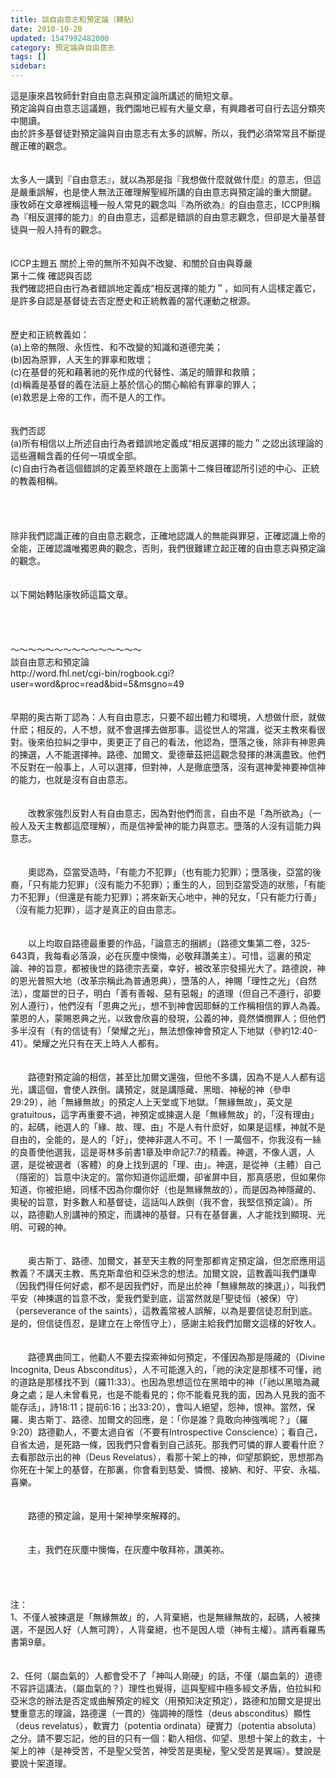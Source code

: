```yaml
---
title: 談自由意志和預定論（轉貼）
date: 2010-10-20
updated: 1547992482000
category: 預定論與自由意志
tags: []
sidebar: 
---
```


<p>這是康來昌牧師針對自由意志與預定論所講述的簡短文章。<br/>預定論與自由意志這議題，我們園地已經有大量文章，有興趣者可自行去這分類夾中閱讀。<br/>由於許多基督徒對預定論與自由意志有太多的誤解，所以，我們必須常常且不斷提醒正確的觀念。<br/><br/><br/><!--more-->太多人一講到『自由意志』，就以為那是指『我想做什麼就做什麼』的意志，但這是嚴重誤解，也是使人無法正確理解聖經所講的自由意志與預定論的重大關鍵。<br/>康牧師在文章裡稱這種一般人常見的觀念叫『為所欲為』的自由意志，ICCP則稱為『相反選擇的能力』的自由意志，這都是錯誤的自由意志觀念，但卻是大量基督徒與一般人持有的觀念。<br/><br/><br/>ICCP主題五  關於上帝的無所不知與不改變、和關於自由與尊嚴 <br/>第十二條 確認與否認<br/>我們確認把自由行為者錯誤地定義成“相反選擇的能力＂，如同有人這樣定義它，是許多自認是基督徒去否定歷史和正統教義的當代運動之根源。<br/><br/><br/>歷史和正統教義如：<br/>(a)上帝的無限、永恆性、和不改變的知識和道德完美；<br/>(b)因為原罪，人天生的罪辜和敗壞；<br/>(c)在基督的死和藉著祂的死作成的代替性、滿足的贖罪和救贖；<br/>(d)稱義是基督的義在法庭上基於信心的關心輸給有罪辜的罪人；<br/>(e)救恩是上帝的工作，而不是人的工作。<br/><br/><br/>我們否認<br/>(a)所有相信以上所述自由行為者錯誤地定義成“相反選擇的能力＂之認出該理論的這些邏輯含義的任何一項或全部。<br/>(c)自由行為者這個錯誤的定義至終跟在上面第十二條目確認所引述的中心、正統的教義相稱。<br/><br/><br/><br/><br/>除非我們認識正確的自由意志觀念，正確地認識人的無能與罪惡，正確認識上帝的全能，正確認識唯獨恩典的觀念，否則，我們很難建立起正確的自由意志與預定論的觀念。<br/><br/><br/>以下開始轉貼康牧師這篇文章。<br/><br/><br/><br/><br/>～～～～～～～～～～～～～～～<br/>談自由意志和預定論<br/>http://word.fhl.net/cgi-bin/rogbook.cgi?user=word&amp;proc=read&amp;bid=5&amp;msgno=49<br/><br/><br/>早期的奥古斯丁認為：人有自由意志，只要不超出體力和環境，人想做什麽，就做什麽；相反的，人不想，就不會選擇去做那事。這從世人的常識，從天主教來看很對。後來伯拉糾之爭中，奧更正了自己的看法，他認為，墮落之後，除非有神恩典的揀選，人不能選擇神。路德、加爾文、愛德華茲把這觀念發揮的淋漓盡致。他們不反對在一般事上，人可以選擇，但對神，人是徹底墮落，沒有選神愛神要神信神的能力，也就是沒有自由意志。 <br/><br/><br/>　　改教家強烈反對人有自由意志，因為對他們而言，自由不是「為所欲為」（一般人及天主教都這麼理解），而是信神愛神的能力與意志。墮落的人沒有這能力與意志。 <br/><br/><br/>　　奧認為，亞當受造時，「有能力不犯罪」（也有能力犯罪）；墮落後，亞當的後裔，「只有能力犯罪」（沒有能力不犯罪）；重生的人，回到亞當受造的狀態，「有能力不犯罪」（但還是有能力犯罪）；將來新天心地中，神的兒女，「只有能力行善」（沒有能力犯罪），這才是真正的自由意志。 <br/><br/><br/>　　以上均取自路德最重要的作品，「論意志的捆綁」（路德文集第二卷，325-643頁，我每看必落淚，必在灰塵中懊悔，必敬拜讚美主）。可惜，這裏的預定論、神的旨意，都被後世的路德宗丟棄，幸好，被改革宗發揚光大了。路德說，神的恩光普照大地（改革宗稱此為普通恩典），墮落的人，神賜「理性之光」（自然法），度屬世的日子，明白「善有善報、惡有惡報」的道理（但自己不遵行，卻要別人遵行），他們沒有「恩典之光」，想不到神會因耶穌的工作稱相信的罪人為義。蒙恩的人，蒙賜恩典之光，以致會欣喜的發現，公義的神，竟然憐憫罪人；但他們多半沒有（有的信徒有）「榮耀之光」，無法想像神會預定人下地獄（參約12:40-41）。榮耀之光只有在天上時人人都有。 <br/><br/><br/>　　路德對預定論的相信，甚至比加爾文還強，但他不多講，因為不是人人都有這光，講這個，會使人跌倒。講預定，就是講隱藏、黑暗、神秘的神（參申29:29），祂「無緣無故」的預定人上天堂或下地獄。「無緣無故」，英文是gratuitous，這字再重要不過，神預定或揀選人是「無緣無故」的，「沒有理由」的，起碼，祂選人的「緣、故、理、由」不是人有什麽好，如果是這樣，神就不是自由的，全能的，是人的「好」，使神非選人不可。不！一萬個不，你我沒有一絲的良善使他選我，這是哥林多前書1章及申命記7:7的精義。神選，不像人選，人選，是從被選者（客體）的身上找到選的「理、由」。神選，是從神（主體）自己（隱密的）旨意中決定的。當你知道你這麽爛，卻雀屏中目，那真感恩，但如果你知道，你被拒絕，同樣不因為你爛你好（也是無緣無故的），而是因為神隱藏的、奧秘的旨意，對多數人和基督徒，這話叫人跌倒（我不會，我堅信預定論）。所以，路德勸人別講神的預定，而講神的基督。只有在基督裏，人才能找到顯現、光明、可親的神。 <br/><br/><br/>　　奥古斯丁、路德、加爾文，甚至天主教的阿奎那都肯定預定論，但怎麽應用這教義？不講天主教、馬克斯韋伯和亞米念的想法。加爾文說，這教義叫我們謙卑（因我們得任何好處，都不是因我們好，而是出於神「無緣無故的揀選」），叫我們平安（神揀選的旨意不改，愛我們愛到底，這當然就是｢聖徒恒（被保）守）（perseverance of the saints），這教義常被人誤解，以為是要信徒忍耐到底。是的，但信徒恆忍，是建立在上帝恆守上），感謝主給我們加爾文這樣的好牧人。 <br/><br/><br/>　　路德異曲同工，他勸人不要去探索神如何預定，不僅因為那是隱藏的（Divine Incognita, Deus Absconditus），人不可能進入的，「祂的決定是那樣不可懂，祂的道路是那樣找不到（羅11:33）。也因為思想這位在黑暗中的神（「祂以黑暗為藏身之處；是人未曾看見，也是不能看見的；你不能看見我的面，因為人見我的面不能存活」，詩18:11；提前6:16；出33:20），會叫人絕望，怨神，恨神。當然，保羅、奧古斯丁、路德、加爾文的回應，是：「你是誰？竟敢向神強嘴呢？」（羅9:20）路德勸人，不要太過自省（不要有Introspective Conscience）；看自己，自省太過，是死路一條，因我們只會看到自己該死。那我們可憐的罪人要看什麽？去看那啟示出的神（Deus Revelatus），看那十架上的神，仰望那銅蛇，思想那為你死在十架上的基督，在那裏，你會看到慈愛、憐憫、接納、和好、平安、永福、喜樂。 <br/><br/><br/>　　路德的預定論，是用十架神學來解釋的。 <br/><br/><br/>　　主，我們在灰塵中懊悔，在灰塵中敬拜祢，讚美祢。 <br/><br/><br/><br/><br/>注： <br/>1、不僅人被揀選是「無緣無故」的，人背棄絕，也是無緣無故的，起碼，人被揀選，不是因人好（人無可誇），人背棄絕，也不是因人壞（神有主權）。請再看羅馬書第9章。 <br/><br/><br/>2、任何（屬血氣的）人都會受不了「神叫人剛硬」的話，不僅（屬血氣的）道德不容許這講法，（屬血氣的？）理性也覺得，這與聖經中極多經文矛盾，伯拉糾和亞米念的辦法是否定或曲解預定的經文（用預知決定預定），路德和加爾文是提出雙重意志的理論，路德還（一貫的）強調神的隱性（deus absconditus）顯性（deus revelatus），軟實力（potentia ordinata）硬實力（potentia absoluta）之分。請不要忘記，他的目的只有一個：勸人相信、仰望、思想十架上的救主，十架上的神（是神受苦，不是聖父受苦，神受苦是奧秘，聖父受苦是異端）。雙說是要說十架道理。 <br/></p>
